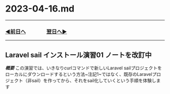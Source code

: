 # 2023-04-16.md

---
### [◀️前日へ](https://github.com/yuasys/chatty-journal/blob/main/2023/04/2023-04-15.md)&emsp;&emsp;&emsp;&emsp;[翌日へ▶️](https://github.com/yuasys/chatty-journal/blob/main/2023/04/2023-04-17.md)

---
## Laravel sail インストール演習01 ノートを改訂中


***概要***
この演習では、いきなりcurlコマンドで新しいLaravel sailプロジェクトをローカルにダウンロードするという方法~注記1~ではなく、既存のLaravelプロジェクト（非sail）を作ってから、それをsail化していくという手順を体験します

